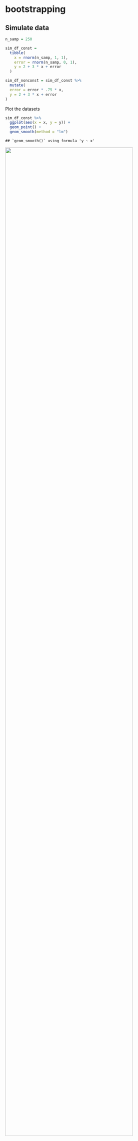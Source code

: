 bootstrapping
================

## Simulate data

``` r
n_samp = 250

sim_df_const = 
  tibble(
    x = rnorm(n_samp, 1, 1),
    error = rnorm(n_samp, 0, 1),
    y = 2 + 3 * x + error
  )

sim_df_nonconst = sim_df_const %>% 
  mutate(
  error = error * .75 * x,
  y = 2 + 3 * x + error
)
```

Plot the datasets

``` r
sim_df_const %>%
  ggplot(aes(x = x, y = y)) +
  geom_point() +
  geom_smooth(method = "lm")
```

    ## `geom_smooth()` using formula 'y ~ x'

<img src="bootstrapping_files/figure-gfm/unnamed-chunk-2-1.png" width="90%" />

matches SLR assumptions: linear association; observations evenly
scattered around line; residuals constant variance

``` r
sim_df_nonconst %>%
  ggplot(aes(x = x, y = y)) +
  geom_point() +
  geom_smooth(method = "lm")
```

    ## `geom_smooth()` using formula 'y ~ x'

<img src="bootstrapping_files/figure-gfm/unnamed-chunk-3-1.png" width="90%" />

x closer to 0, residuals smaller -\> non-constant variance

``` r
lm(y ~ x, data = sim_df_const) %>% broom::tidy()
```

    ## # A tibble: 2 × 5
    ##   term        estimate std.error statistic   p.value
    ##   <chr>          <dbl>     <dbl>     <dbl>     <dbl>
    ## 1 (Intercept)     1.97    0.0899      21.9 6.23e- 60
    ## 2 x               3.00    0.0659      45.5 2.75e-122

``` r
lm(y ~ x, data = sim_df_nonconst) %>% broom::tidy()
```

    ## # A tibble: 2 × 5
    ##   term        estimate std.error statistic   p.value
    ##   <chr>          <dbl>     <dbl>     <dbl>     <dbl>
    ## 1 (Intercept)     1.98    0.0808      24.4 5.18e- 68
    ## 2 x               3.00    0.0593      50.6 1.03e-132

std error similar in both intercept and slope, surprising because
nonconst dataset has less var in residuals when x close to 0, so we
would expect less std error for intercept

## Draw one boostrap sample

``` r
boot_sample = function(df) {
  sample_frac(df, replace = TRUE) %>% #by default, sample_frac draw sample of the same size from the input, replace = TRUE so we don't get the exactly same sample
    arrange(x) #arrange rows by x
}
```

Check if this works

``` r
boot_sample(sim_df_nonconst) %>%
  ggplot(aes(x = x, y = y)) +
  geom_point(alpha = .3) +
  geom_smooth(method = "lm") +
  ylim(-5, 16)
```

    ## `geom_smooth()` using formula 'y ~ x'

<img src="bootstrapping_files/figure-gfm/unnamed-chunk-6-1.png" width="90%" />

Sample size stayed the same, got some observation multiple times,
function seems to be working.

``` r
boot_sample(sim_df_nonconst) %>%
  lm(y ~ x, data = .) %>%
  broom::tidy()
```

    ## # A tibble: 2 × 5
    ##   term        estimate std.error statistic   p.value
    ##   <chr>          <dbl>     <dbl>     <dbl>     <dbl>
    ## 1 (Intercept)     2.08    0.0845      24.7 1.18e- 68
    ## 2 x               2.90    0.0604      48.0 1.75e-127

## Many samples and analysis

``` r
boot_straps = 
  tibble(
    strap_number = 1:1000,
    strap_sample = rerun(1000, boot_sample(sim_df_nonconst)) #rerun this function 1000 times
  )
```

Can I run my analysis on these?

``` r
boot_results = 
  boot_straps %>%
  mutate(
    models = map(.x = strap_sample, ~lm(y ~ x, data = .x)),
    results = map(models, broom::tidy)
  ) %>%
  select(strap_number, results) %>%
  unnest(results)
```

What do I have now?

``` r
boot_results %>%
  group_by(term) %>%
  summarize(
    mean_est = mean(estimate),
    sd_est = sd(estimate)
  )
```

    ## # A tibble: 2 × 3
    ##   term        mean_est sd_est
    ##   <chr>          <dbl>  <dbl>
    ## 1 (Intercept)     1.97 0.0508
    ## 2 x               3.00 0.0717

Check the mean and sd of intercept and coefficient of our 1000
bootstrapping samples. This is the actual uncertainty in the intercept
and coefficient without assuming constant variance.

sd for intercept lower in bootstrap than in lm, sd for coefficient
higher in bootstrap than in lm. This makes sense considering our dataset
has less variance closer to x=0.

Look at the distributions

``` r
boot_results %>%
  filter(term == "x") %>%
  ggplot(aes(x = estimate)) +
  geom_density()
```

<img src="bootstrapping_files/figure-gfm/unnamed-chunk-11-1.png" width="90%" />

Under repeated sampling, this is the distribution of estimated
coefficient (without any assumption).

Construct boostrap CI

``` r
boot_results %>%
  group_by(term) %>%
  summarize(
    ci_lower = quantile(estimate, 0.025),
    ci_higher = quantile(estimate, 0.975)
  )
```

    ## # A tibble: 2 × 3
    ##   term        ci_lower ci_higher
    ##   <chr>          <dbl>     <dbl>
    ## 1 (Intercept)     1.88      2.08
    ## 2 x               2.86      3.15

## Boostrap using modelr

Can we simplify anything?

``` r
sim_df_nonconst %>%
  bootstrap(1000, id = "strap_number") %>%
  mutate(
    models = map(.x = strap, ~lm(y ~ x, data = .x)),
    results = map(models, broom::tidy)
  ) %>%
  select(strap_number, results) %>%
  unnest(results) %>%
  group_by(term) %>%
  summarize(
    mean_est = mean(estimate),
    sd_est = sd(estimate)
  )
```

    ## # A tibble: 2 × 3
    ##   term        mean_est sd_est
    ##   <chr>          <dbl>  <dbl>
    ## 1 (Intercept)     1.98 0.0483
    ## 2 x               3.00 0.0700

`modelr::bootstrap` create specified amount of bootstraps as resample
objects.

Estimate a little different but approximately the same.

## Reviist nyc airbnb

``` r
data("nyc_airbnb")

nyc_airbnb = 
  nyc_airbnb %>% 
  mutate(stars = review_scores_location / 2) %>% 
  rename(
    borough = neighbourhood_group,
    neighborhood = neighbourhood) %>% 
  filter(borough != "Staten Island") %>% 
  drop_na(price, stars) %>% 
  select(price, stars, borough, neighborhood, room_type)
```

``` r
nyc_airbnb %>%
  ggplot(aes(x = stars, y = price)) +
  geom_point()
```

<img src="bootstrapping_files/figure-gfm/unnamed-chunk-15-1.png" width="90%" />

nonconstant variance for higher stars. Non linear relationship between
price and stars.

``` r
airbnb_boot_results = 
  nyc_airbnb %>%
  filter(borough == "Manhattan") %>%
  drop_na(stars) %>%
  bootstrap(1000, id = "strap_number") %>%
  mutate(
    models = map(.x = strap, ~lm(price ~ stars, data = .x)),
    results = map(models, broom::tidy)
  ) %>%
  select(strap_number, results) %>%
  unnest(results)

airbnb_boot_results %>%
  group_by(term) %>%
  summarize(
    mean_est = mean(estimate),
    sd_est = sd(estimate)
  )
```

    ## # A tibble: 2 × 3
    ##   term        mean_est sd_est
    ##   <chr>          <dbl>  <dbl>
    ## 1 (Intercept)    -35.0  31.9 
    ## 2 stars           43.4   6.49

Compare this to `lm`

``` r
nyc_airbnb %>%
  filter(borough == "Manhattan") %>%
  drop_na(stars) %>%
  lm(price ~ stars, data = .) %>%
  broom::tidy()
```

    ## # A tibble: 2 × 5
    ##   term        estimate std.error statistic  p.value
    ##   <chr>          <dbl>     <dbl>     <dbl>    <dbl>
    ## 1 (Intercept)    -34.3     22.9      -1.50 1.35e- 1
    ## 2 stars           43.3      4.78      9.07 1.39e-19

Higher sd under boodstrap

``` r
airbnb_boot_results %>%
  filter(term == "stars") %>%
  ggplot(aes(x = estimate)) +
  geom_density()
```

<img src="bootstrapping_files/figure-gfm/unnamed-chunk-18-1.png" width="90%" />
